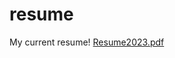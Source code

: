 # resume
My current resume!
[Resume2023.pdf](https://github.com/NovaBro/resume/files/13465074/Resume2023.pdf)

